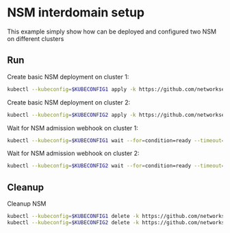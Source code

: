 # NSM interdomain setup


This example simply show how can be deployed and configured two NSM on different clusters

## Run

Create basic NSM deployment on cluster 1:

```bash
kubectl --kubeconfig=$KUBECONFIG1 apply -k https://github.com/networkservicemesh/deployments-k8s/examples/interdomain/nsm/cluster1?ref=39bdee87c3d7d35fcb2b6e63fc8b89e1e6244c21
```

Create basic NSM deployment on cluster 2:

```bash
kubectl --kubeconfig=$KUBECONFIG2 apply -k https://github.com/networkservicemesh/deployments-k8s/examples/interdomain/nsm/cluster2?ref=39bdee87c3d7d35fcb2b6e63fc8b89e1e6244c21
```

Wait for NSM admission webhook on cluster 1:

```bash
kubectl --kubeconfig=$KUBECONFIG1 wait --for=condition=ready --timeout=1m pod -n nsm-system -l app=admission-webhook-k8s
```

Wait for NSM admission webhook on cluster 2:

```bash
kubectl --kubeconfig=$KUBECONFIG2 wait --for=condition=ready --timeout=1m pod -n nsm-system -l app=admission-webhook-k8s
```

## Cleanup

Cleanup NSM
```bash
kubectl --kubeconfig=$KUBECONFIG1 delete -k https://github.com/networkservicemesh/deployments-k8s/examples/interdomain/nsm/cluster1?ref=39bdee87c3d7d35fcb2b6e63fc8b89e1e6244c21
kubectl --kubeconfig=$KUBECONFIG2 delete -k https://github.com/networkservicemesh/deployments-k8s/examples/interdomain/nsm/cluster2?ref=39bdee87c3d7d35fcb2b6e63fc8b89e1e6244c21
```
